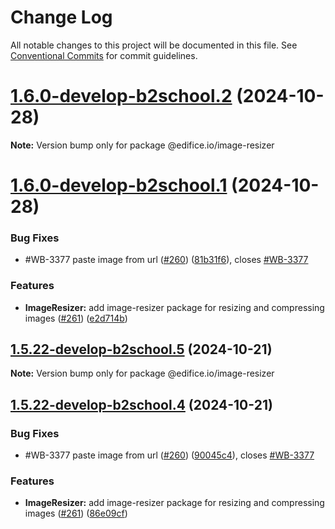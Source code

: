 # Change Log

All notable changes to this project will be documented in this file.
See [Conventional Commits](https://conventionalcommits.org) for commit guidelines.

# [1.6.0-develop-b2school.2](https://github.com/edificeio/edifice-ui/compare/v1.6.0-develop-b2school.1...v1.6.0-develop-b2school.2) (2024-10-28)

**Note:** Version bump only for package @edifice.io/image-resizer

# [1.6.0-develop-b2school.1](https://github.com/edificeio/edifice-ui/compare/v1.6.0-develop.2...v1.6.0-develop-b2school.1) (2024-10-28)

### Bug Fixes

- #WB-3377 paste image from url ([#260](https://github.com/edificeio/edifice-ui/issues/260)) ([81b31f6](https://github.com/edificeio/edifice-ui/commit/81b31f64901334da19851f0b965a2a4ca19a95cd)), closes [#WB-3377](https://github.com/edificeio/edifice-ui/issues/WB-3377)

### Features

- **ImageResizer:** add image-resizer package for resizing and compressing images ([#261](https://github.com/edificeio/edifice-ui/issues/261)) ([e2d714b](https://github.com/edificeio/edifice-ui/commit/e2d714bb183555cb4978460bf9cce4be7c124d9a))

## [1.5.22-develop-b2school.5](https://github.com/edificeio/edifice-ui/compare/v1.5.22-develop-b2school.4...v1.5.22-develop-b2school.5) (2024-10-21)

**Note:** Version bump only for package @edifice.io/image-resizer

## [1.5.22-develop-b2school.4](https://github.com/edificeio/edifice-ui/compare/v1.5.22-develop-b2school.3...v1.5.22-develop-b2school.4) (2024-10-21)

### Bug Fixes

- #WB-3377 paste image from url ([#260](https://github.com/edificeio/edifice-ui/issues/260)) ([90045c4](https://github.com/edificeio/edifice-ui/commit/90045c45da55f01a85feca2021fdc623d82f3905)), closes [#WB-3377](https://github.com/edificeio/edifice-ui/issues/WB-3377)

### Features

- **ImageResizer:** add image-resizer package for resizing and compressing images ([#261](https://github.com/edificeio/edifice-ui/issues/261)) ([86e09cf](https://github.com/edificeio/edifice-ui/commit/86e09cff69e14f89a0cf793b3a193674e84700df))
